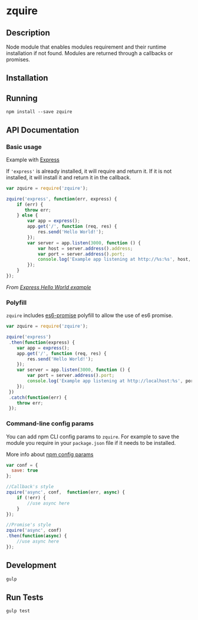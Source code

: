 # zquire

## Description

Node module that enables modules requirement and their runtime installation if not found. Modules are returned through a callbacks or promises.

## Installation

## Running
```
npm install --save zquire
```

## API Documentation

### Basic usage
Example with [Express](http://expressjs.com/)

If ```'express'``` is already installed, it will require and return it. If it is not installed, it will install it and return it in the callback.

```Javascript
var zquire = require('zquire');

zquire('express', function(err, express) {
    if (err) {
       throw err;
    } else {
        var app = express();
        app.get('/', function (req, res) {
            res.send('Hello World!');
        });
        var server = app.listen(3000, function () {
            var host = server.address().address;
            var port = server.address().port;
            console.log('Example app listening at http://%s:%s', host, port);
        });
    }
});
```
*From [Express Hello World example](http://expressjs.com/starter/hello-world.html)*

### Polyfill
```zquire``` includes [es6-promise](https://github.com/jakearchibald/es6-promise) polyfill to allow the use of es6 promise.

```javascript
var zquire = require('zquire');

zquire('express')
 .then(function(express) {
    var app = express();
    app.get('/', function (req, res) {
        res.send('Hello World!');
    });
    var server = app.listen(3000, function () {
        var port = server.address().port;
        console.log('Example app listening at http://localhost:%s', port);
    });
 })
 .catch(function(err) {
    throw err;
 });
```

### Command-line config params

You can add npm CLI config params to ```zquire```. For example to save the module you require in your ```package.json``` file if it needs to be installed.

More info about [npm config params](https://docs.npmjs.com/misc/config)
```javascript
var conf = {
  save: true
};

//Callback's style
zquire('async', conf,  function(err, async) {
    if (!err) {
        //use async here
    }
});

//Promise's style
zquire('async', conf)
.then(function(async) {
    //use async here
});
```

## Development
```Bash
gulp
```

## Run Tests

```Bash
gulp test
```
